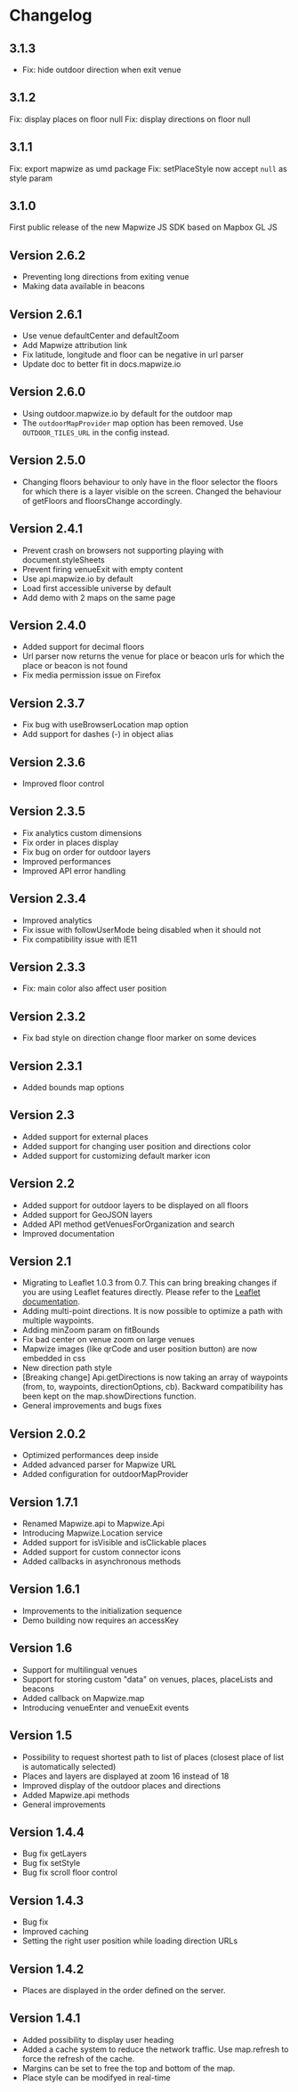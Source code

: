 # Changelog

## 3.1.3

- Fix: hide outdoor direction when exit venue

## 3.1.2

Fix: display places on floor null
Fix: display directions on floor null

## 3.1.1

Fix: export mapwize as umd package
Fix: setPlaceStyle now accept `null` as style param

## 3.1.0

First public release of the new Mapwize JS SDK based on Mapbox GL JS

## Version 2.6.2

- Preventing long directions from exiting venue
- Making data available in beacons

## Version 2.6.1

- Use venue defaultCenter and defaultZoom
- Add Mapwize attribution link
- Fix latitude, longitude and floor can be negative in url parser
- Update doc to better fit in docs.mapwize.io

## Version 2.6.0

- Using outdoor.mapwize.io by default for the outdoor map
- The `outdoorMapProvider` map option has been removed. Use `OUTDOOR_TILES_URL` in the config instead.

## Version 2.5.0

- Changing floors behaviour to only have in the floor selector the floors for which there is a layer visible on the screen. Changed the behaviour of getFloors and floorsChange accordingly.

## Version 2.4.1

- Prevent crash on browsers not supporting playing with document.styleSheets
- Prevent firing venueExit with empty content
- Use api.mapwize.io by default
- Load first accessible universe by default
- Add demo with 2 maps on the same page

## Version 2.4.0

- Added support for decimal floors
- Url parser now returns the venue for place or beacon urls for which the place or beacon is not found
- Fix media permission issue on Firefox

## Version 2.3.7

- Fix bug with useBrowserLocation map option
- Add support for dashes (-) in object alias

## Version 2.3.6

- Improved floor control

## Version 2.3.5

- Fix analytics custom dimensions
- Fix order in places display
- Fix bug on order for outdoor layers
- Improved performances
- Improved API error handling

## Version 2.3.4

- Improved analytics
- Fix issue with followUserMode being disabled when it should not
- Fix compatibility issue with IE11

## Version 2.3.3

- Fix: main color also affect user position

## Version 2.3.2

- Fix bad style on direction change floor marker on some devices

## Version 2.3.1

- Added bounds map options

## Version 2.3

- Added support for external places
- Added support for changing user position and directions color
- Added support for customizing default marker icon

## Version 2.2

- Added support for outdoor layers to be displayed on all floors
- Added support for GeoJSON layers
- Added API method getVenuesForOrganization and search
- Improved documentation

## Version 2.1

- Migrating to Leaflet 1.0.3 from 0.7. This can bring breaking changes if you are using Leaflet features directly. Please refer to the [Leaflet documentation](http://leafletjs.com/reference-1.0.3.html). 
- Adding multi-point directions. It is now possible to optimize a path with multiple waypoints.
- Adding minZoom param on fitBounds
- Fix bad center on venue zoom on large venues
- Mapwize images (like qrCode and user position button) are now embedded in css
- New direction path style
- [Breaking change] Api.getDirections is now taking an array of waypoints (from, to, waypoints, directionOptions, cb). Backward compatibility has been kept on the map.showDirections function.
- General improvements and bugs fixes

## Version 2.0.2

- Optimized performances deep inside
- Added advanced parser for Mapwize URL
- Added configuration for outdoorMapProvider

## Version 1.7.1

- Renamed Mapwize.api to Mapwize.Api
- Introducing Mapwize.Location service
- Added support for isVisible and isClickable places
- Added support for custom connector icons
- Added callbacks in asynchronous methods

## Version 1.6.1

- Improvements to the initialization sequence
- Demo building now requires an accessKey

## Version 1.6

- Support for multilingual venues
- Support for storing custom "data" on venues, places, placeLists and beacons
- Added callback on Mapwize.map
- Introducing venueEnter and venueExit events

## Version 1.5

- Possibility to request shortest path to list of places (closest place of list is automatically selected)
- Places and layers are displayed at zoom 16 instead of 18
- Improved display of the outdoor places and directions
- Added Mapwize.api methods
- General improvements

## Version 1.4.4

- Bug fix getLayers
- Bug fix setStyle
- Bug fix scroll floor control

## Version 1.4.3

- Bug fix
- Improved caching
- Setting the right user position while loading direction URLs

## Version 1.4.2

- Places are displayed in the order defined on the server.

## Version 1.4.1

- Added possibility to display user heading
- Added a cache system to reduce the network traffic. Use map.refresh to force the refresh of the cache.
- Margins can be set to free the top and bottom of the map.
- Place style can be modifyed in real-time
